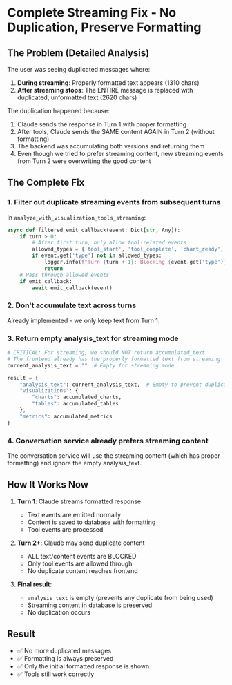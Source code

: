 # Complete Streaming Fix - No Duplication, Preserve Formatting

## The Problem (Detailed Analysis)

The user was seeing duplicated messages where:
1. **During streaming**: Properly formatted text appears (1310 chars)
2. **After streaming stops**: The ENTIRE message is replaced with duplicated, unformatted text (2620 chars)

The duplication happened because:
1. Claude sends the response in Turn 1 with proper formatting
2. After tools, Claude sends the SAME content AGAIN in Turn 2 (without formatting)
3. The backend was accumulating both versions and returning them
4. Even though we tried to prefer streaming content, new streaming events from Turn 2 were overwriting the good content

## The Complete Fix

### 1. Filter out duplicate streaming events from subsequent turns
In `analyze_with_visualization_tools_streaming`:
```python
async def filtered_emit_callback(event: Dict[str, Any]):
    if turn > 0:
        # After first turn, only allow tool-related events
        allowed_types = {'tool_start', 'tool_complete', 'chart_ready', 'table_ready', 'metric_ready'}
        if event.get('type') not in allowed_types:
            logger.info(f"Turn {turn + 1}: Blocking {event.get('type')} event to prevent duplicate content")
            return
    # Pass through allowed events
    if emit_callback:
        await emit_callback(event)
```

### 2. Don't accumulate text across turns
Already implemented - we only keep text from Turn 1.

### 3. Return empty analysis_text for streaming mode
```python
# CRITICAL: For streaming, we should NOT return accumulated_text
# The frontend already has the properly formatted text from streaming
current_analysis_text = ""  # Empty for streaming mode

result = {
    "analysis_text": current_analysis_text,  # Empty to prevent duplication
    "visualizations": {
        "charts": accumulated_charts,
        "tables": accumulated_tables
    },
    "metrics": accumulated_metrics
}
```

### 4. Conversation service already prefers streaming content
The conversation service will use the streaming content (which has proper formatting) and ignore the empty analysis_text.

## How It Works Now

1. **Turn 1**: Claude streams formatted response
   - Text events are emitted normally
   - Content is saved to database with formatting
   - Tool events are processed

2. **Turn 2+**: Claude may send duplicate content
   - ALL text/content events are BLOCKED
   - Only tool events are allowed through
   - No duplicate content reaches frontend

3. **Final result**:
   - `analysis_text` is empty (prevents any duplicate from being used)
   - Streaming content in database is preserved
   - No duplication occurs

## Result
- ✅ No more duplicated messages
- ✅ Formatting is always preserved
- ✅ Only the initial formatted response is shown
- ✅ Tools still work correctly